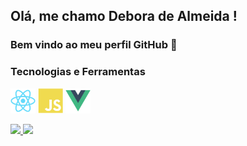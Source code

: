## Olá, me chamo Debora de Almeida ! 
### Bem vindo ao meu perfil GitHub 👋


### Tecnologias e Ferramentas

<img src="https://github.com/devicons/devicon/blob/v2.14.0/icons/react/react-original.svg" width="40" height="40"/> <img
src="https://github.com/devicons/devicon/blob/v2.14.0/icons/javascript/javascript-plain.svg" width="40" height="40"/> <img src="https://github.com/devicons/devicon/blob/v2.14.0/icons/vuejs/vuejs-original.svg" width="40" height="40"/>

<div>
<a href="https://github.com/seu-usuário-aqui">
<img height="180em" src="https://github-readme-stats.vercel.app/api/top-langs/?username=deborabat&layout=compact&langs_count=7&theme=dracula"/>
<img height="180em" src="https://github-readme-stats.vercel.app/api?username=deborabat&show_icons=true&theme=dracula&include_all_commits=true&count_private=true"/>
</div>

<!---
deborabat/deborabat is a ✨ special ✨ repository because its `README.md` (this file) appears on your GitHub profile.
You can click the Preview link to take a look at your changes.
--->
